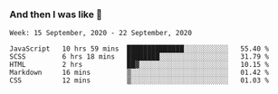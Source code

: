  ### And then I was like 🥱
<!--
**Mat2ja/Mat2ja** is a ✨ _special_ ✨ repository because its `README.md` (this file) appears on your GitHub profile.

Here are some ideas to get you started:

- 🔭 I’m currently working on ...
- 🌱 I’m currently learning ...
- 👯 I’m looking to collaborate on ...
- 🤔 I’m looking for help with ...
- 💬 Ask me about ...
- 📫 How to reach me: ...
- 😄 Pronouns: ...
- ⚡ Fun fact: ...
-->

<!--START_SECTION:waka-->
```text
Week: 15 September, 2020 - 22 September, 2020

JavaScript   10 hrs 59 mins  ██████████████░░░░░░░░░░░   55.40 % 
SCSS         6 hrs 18 mins   ████████░░░░░░░░░░░░░░░░░   31.79 % 
HTML         2 hrs           ██▓░░░░░░░░░░░░░░░░░░░░░░   10.15 % 
Markdown     16 mins         ▒░░░░░░░░░░░░░░░░░░░░░░░░   01.42 % 
CSS          12 mins         ▒░░░░░░░░░░░░░░░░░░░░░░░░   01.03 % 
```
<!--END_SECTION:waka-->
